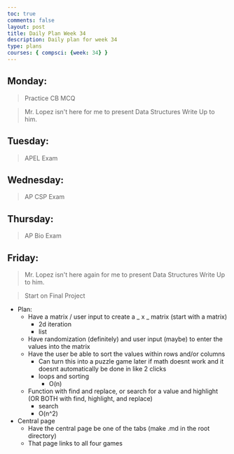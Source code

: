 ```yaml
---
toc: true
comments: false
layout: post
title: Daily Plan Week 34
description: Daily plan for week 34
type: plans
courses: { compsci: {week: 34} }
---
```


## Monday:
> Practice CB MCQ

> Mr. Lopez isn't here for me to present Data Structures Write Up to him.

## Tuesday:
> APEL Exam

## Wednesday:
> AP CSP Exam

## Thursday:
> AP Bio Exam

## Friday:
> Mr. Lopez isn't here again for me to present Data Structures Write Up to him.

> Start on Final Project
- Plan:
    - Have a matrix / user input to create a _ x _ matrix (start with a matrix)
        - 2d iteration
        - list
    - Have randomization (definitely) and user input (maybe) to enter the values into the matrix
    - Have the user be able to sort the values within rows and/or columns
        - Can turn this into a puzzle game later if math doesnt work and it doesnt automatically be done in like 2 clicks
        - loops and sorting
            - O(n)
    - Function with find and replace, or search for a value and highlight (OR BOTH with find, highlight, and replace)
        - search
        - O(n^2)
- Central page
    - Have the central page be one of the tabs (make .md in the root directory)
    - That page links to all four games